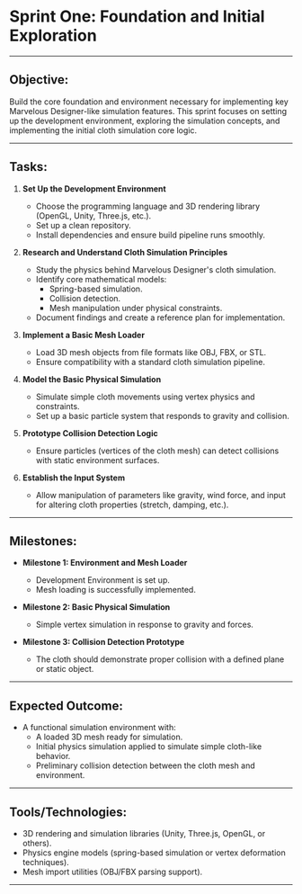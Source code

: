 # Sprint One: Foundation and Initial Exploration

---

## Objective:
Build the core foundation and environment necessary for implementing key Marvelous Designer-like simulation features. This sprint focuses on setting up the development environment, exploring the simulation concepts, and implementing the initial cloth simulation core logic.

---

## Tasks:

1. **Set Up the Development Environment**
   - Choose the programming language and 3D rendering library (OpenGL, Unity, Three.js, etc.).
   - Set up a clean repository.
   - Install dependencies and ensure build pipeline runs smoothly.
   
2. **Research and Understand Cloth Simulation Principles**
   - Study the physics behind Marvelous Designer's cloth simulation.
   - Identify core mathematical models:
     - Spring-based simulation.
     - Collision detection.
     - Mesh manipulation under physical constraints.
   - Document findings and create a reference plan for implementation.

3. **Implement a Basic Mesh Loader**
   - Load 3D mesh objects from file formats like OBJ, FBX, or STL.
   - Ensure compatibility with a standard cloth simulation pipeline.

4. **Model the Basic Physical Simulation**
   - Simulate simple cloth movements using vertex physics and constraints.
   - Set up a basic particle system that responds to gravity and collision.

5. **Prototype Collision Detection Logic**
   - Ensure particles (vertices of the cloth mesh) can detect collisions with static environment surfaces.

6. **Establish the Input System**
   - Allow manipulation of parameters like gravity, wind force, and input for altering cloth properties (stretch, damping, etc.).

---

## Milestones:

- **Milestone 1: Environment and Mesh Loader**
  - Development Environment is set up.
  - Mesh loading is successfully implemented.
  
- **Milestone 2: Basic Physical Simulation**
  - Simple vertex simulation in response to gravity and forces.

- **Milestone 3: Collision Detection Prototype**
  - The cloth should demonstrate proper collision with a defined plane or static object.

---

## Expected Outcome:

- A functional simulation environment with:
  - A loaded 3D mesh ready for simulation.
  - Initial physics simulation applied to simulate simple cloth-like behavior.
  - Preliminary collision detection between the cloth mesh and environment.

---

## Tools/Technologies:

- 3D rendering and simulation libraries (Unity, Three.js, OpenGL, or others).
- Physics engine models (spring-based simulation or vertex deformation techniques).
- Mesh import utilities (OBJ/FBX parsing support).

---
